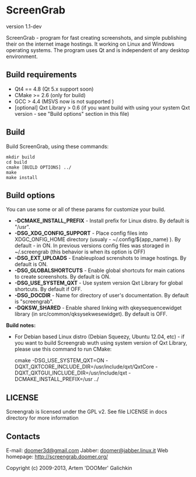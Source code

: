 ScreenGrab
==========

version 1.1-dev

ScreenGrab - program for fast creating screenshots, and  simple publishing their on the internet  image hostings. It working on Linux and Windows operating systems. The program uses Qt and is independent of any desktop environment.

Build requirements
------------------

 * Qt4 == 4.8 (Qt 5.x support soon)
 * CMake >= 2.6 (only for build)
 * GCC > 4.4 (MSVS now is not supported )
 * [optional] Qxt Library > 0.6 (if you want build with using your system Qxt version - see "Build options" section in this file)

Build
-----

Build ScreenGrab, using these commands:

	mkdir build
	cd build
	cmake [BUILD OPTIONS] ../
	make
	make install

Build options
-------------

You can use some or all of these params for customize your build.

 * **-DCMAKE_INSTALL_PREFIX** - Install prefix for Linux distro. By default is "/usr".
 * **-DSG_XDG_CONFIG_SUPPORT** - Place config files into XDGC_ONFIG_HOME directory (usualy - ~/.config/${app_name) ). By default - in ON. In previous versions config files was storaged in ~/.screengrab (this behavior is when its option is OFF)
 * **-DSG_EXT_UPLOADS** - Enableupload screnshots to image hostings. By default is ON.
 * **-DSG_GLOBALSHORTCUTS** - Enable global shortcuts for main cations to create screenshots. By default is ON.
 * **-DSG_USE_SYSTEM_QXT** - Use system version Qxt Library for global shortcuts. By default if OFF.
 * **-DSG_DOCDIR** - Name for directory of user's documentation. By default is  "screengrab".
 * **-DQKSW_SHARED** - Enable shared linking with qkeysequencewidget library (in src/common/qksysekwesewidget). By default is OFF.
 
**Build notes:**

 * For Debian based Linux distro (Debian Squeezy, Ubuntu 12.04, etc) - if you want to build Screengrab wuth using system version of Qxt Library,  please use this command to run CMake:
 
	cmake -DSG_USE_SYSTEM_QXT=ON -DQXT_QXTCORE_INCLUDE_DIR=/usr/include/qxt/QxtCore -DQXT_QXTGUI_INCLUDE_DIR=/usr/include/qxt -DCMAKE_INSTALL_PREFIX=/usr ../


LICENSE
-------

Screengrab is licensed under the GPL v2. See file LICENSE in docs directory for more information

Contacts
--------

E-mail: doomer3d@gmail.com
Jabber: doomer@jabber.linux.it
Web homepage: http://screengrab.doomer.org/


Copyright (c) 2009-2013, Artem 'DOOMer' Galichkin

